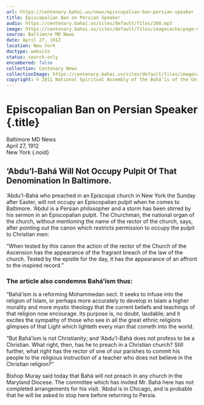 ```yaml
---
url: https://centenary.bahai.us/news/episcopalian-ban-persian-speaker
title: Episcopalian Ban on Persian Speaker
audio: https://centenary.bahai.us/sites/default/files/268.mp3
image: https://centenary.bahai.us/sites/default/files/imagecache/page-main-image/images/press_clippings/04-27-1912%20Baltimore%20MD%20News%20-%20Episco%20Ban%28E%29.png
source: Baltimore MD News
date: April 27, 1912
location: New York
doctype: website
status: search-only
encumbered: false
collection: Centenary News
collectionImage: https://centenary.bahai.us/sites/default/files/imagecache/theme-image/main_image/abdulbaha-overview-small_0.jpg
copyright: © 2011 National Spiritual Assembly of the Bahá’ís of the United States
---
```



# Episcopalian Ban on Persian Speaker {.title}

Baltimore MD News  
April 27, 1912  
New York
{.noid}  



## ‘Abdu’l-Bahá Will Not Occupy Pulpit Of That Denomination In Baltimore.

‘Abdu’l-Bahá who preached in an Episcopal church in New York the Sunday after Easter, will not occupy an Episcopalian pulpit when he comes to Baltimore. ‘Abdul is a Persian philosopher and a storm has been stirred by his sermon in an Episcopalian pulpit. The Churchman, the national organ of the church, without mentioning the name of the rector of the church, says, after pointing out the canon which restricts permission to occupy the pulpit to Christian men:

“When tested by this canon the action of the rector of the Church of the Ascension has the appearance of the fragrant breach of the law of the church. Tested by the epistle for the day, it has the appearance of an affront to the inspired record.”

### The article also condemns Bahá’ísm thus:

“Bahá’ísm is a reforming Mohammedan sect. It seeks to infuse into the religion of Islam, or perhaps more accurately to develop in Islam a higher morality and more mystic theology that the current beliefs and teachings of that religion now encourage. Its purpose is, no doubt, laudable; and it excites the sympathy of those who see in all the great ethnic religions glimpses of that Light which lighteth every man that cometh into the world.

“But Bahá’ísm is not Christianity; and ‘Abdu’l-Bahá does not profess to be a Christian. What right, then, has he to preach in a Christian church? Still further, what right has the rector of one of our parishes to commit his people to the religious instruction of a teacher who does not believe in the Christian religion?”

Bishop Muray said today that Bahá will not preach in any church in the Maryland Diocese. The committee which has invited Mr. Bahá here has not completed arrangements for his visit. ‘Abdul is in Chicago, and is probable that he will be asked to stop here before returning to Persia.